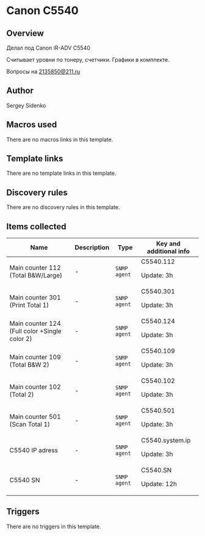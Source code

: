 # Canon C5540

## Overview

Делал под Canon iR-ADV C5540


Считывает уровни по тонеру, счетчики. Графики в комплекте.


Вопросы на 2135850@211.ru


 



## Author

Sergey Sidenko

## Macros used

There are no macros links in this template.

## Template links

There are no template links in this template.

## Discovery rules

There are no discovery rules in this template.

## Items collected

|Name|Description|Type|Key and additional info|
|----|-----------|----|----|
|Main counter 112 (Total B&W/Large)|<p>-</p>|`SNMP agent`|C5540.112<p>Update: 3h</p>|
|Main counter 301 (Print Total 1)|<p>-</p>|`SNMP agent`|C5540.301<p>Update: 3h</p>|
|Main counter 124 (Full color +Single color 2)|<p>-</p>|`SNMP agent`|C5540.124<p>Update: 3h</p>|
|Main counter 109 (Total B&W 2)|<p>-</p>|`SNMP agent`|C5540.109<p>Update: 3h</p>|
|Main counter 102 (Total 2)|<p>-</p>|`SNMP agent`|C5540.102<p>Update: 3h</p>|
|Main counter 501 (Scan Total 1)|<p>-</p>|`SNMP agent`|C5540.501<p>Update: 3h</p>|
|C5540 IP adress|<p>-</p>|`SNMP agent`|C5540.system.ip<p>Update: 3h</p>|
|C5540 SN|<p>-</p>|`SNMP agent`|C5540.SN<p>Update: 12h</p>|
## Triggers

There are no triggers in this template.

